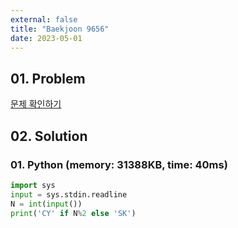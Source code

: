```yaml
---
external: false
title: "Baekjoon 9656"
date: 2023-05-01
---
```


## 01. Problem

[문제 확인하기](https://www.acmicpc.net/problem/9656)

## 02. Solution

### 01. Python (memory: 31388KB, time: 40ms)

```Python
import sys
input = sys.stdin.readline
N = int(input())
print('CY' if N%2 else 'SK')
```
